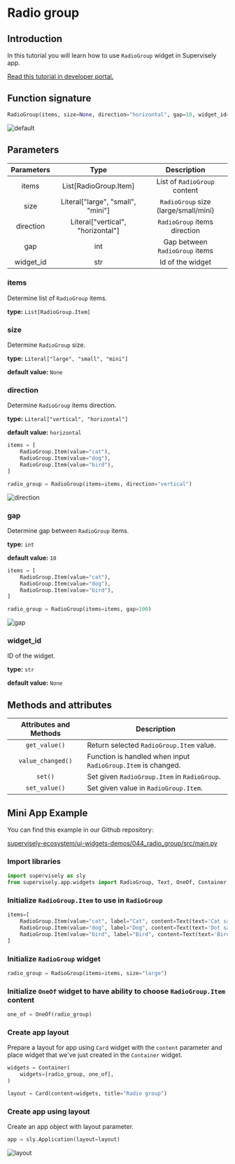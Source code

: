 # Radio group

## Introduction

In this tutorial you will learn how to use `RadioGroup` widget in Supervisely app.

[Read this tutorial in developer portal.](https://developer.supervise.ly/app-development/apps-with-gui/RadioGroup)

## Function signature

```python
RadioGroup(items, size=None, direction="horizontal", gap=10, widget_id=None)
```

![default](https://user-images.githubusercontent.com/120389559/218781501-c8849c3c-1070-4425-8b9f-e9cb9ad9a74b.gif)

## Parameters

| Parameters |               Type                |             Description              |
| :--------: | :-------------------------------: | :----------------------------------: |
|   items    |       List[RadioGroup.Item]       |     List of `RadioGroup` content     |
|    size    | Literal["large", "small", "mini"] | `RadioGroup` size (large/small/mini) |
| direction  | Literal["vertical", "horizontal"] |     `RadioGroup` items direction     |
|    gap     |                int                |    Gap between `RadioGroup` items    |
| widget_id  |                str                |           Id of the widget           |

### items

Determine list of `RadioGroup` items.

**type:** `List[RadioGroup.Item]`

### size

Determine `RadioGroup` size.

**type:** `Literal["large", "small", "mini"]`

**default value:** `None`

### direction

Determine `RadioGroup` items direction.

**type:** `Literal["vertical", "horizontal"]`

**default value:** `horizontal`

```python
items = [
    RadioGroup.Item(value="cat"),
    RadioGroup.Item(value="dog"),
    RadioGroup.Item(value="bird"),
]

radio_group = RadioGroup(items=items, direction="vertical")
```

![direction](https://user-images.githubusercontent.com/120389559/218785530-ddc74acc-8a88-4c52-9b8b-0bc5badbbe7b.png)

### gap

Determine gap between `RadioGroup` items.

**type:** `int`

**default value:** `10`

```python
items = [
    RadioGroup.Item(value="cat"),
    RadioGroup.Item(value="dog"),
    RadioGroup.Item(value="bird"),
]

radio_group = RadioGroup(items=items, gap=100)
```

![gap](https://user-images.githubusercontent.com/120389559/218786092-16a0d2a3-3eaf-4945-8697-52ebca45dd11.png)

### widget_id

ID of the widget.

**type:** `str`

**default value:** `None`

## Methods and attributes

| Attributes and Methods | Description                                                  |
| :--------------------: | ------------------------------------------------------------ |
|     `get_value()`      | Return selected `RadioGroup.Item` value.                     |
|   `value_changed()`    | Function is handled when input `RadioGroup.Item` is changed. |
|        `set()`         | Set given `RadioGroup.Item` in `RadioGroup`.                 |
|     `set_value()`      | Set given value in `RadioGroup.Item`.                        |

## Mini App Example

You can find this example in our Github repository:

[supervisely-ecosystem/ui-widgets-demos/044_radio_group/src/main.py](https://github.com/supervisely-ecosystem/ui-widgets-demos/blob/master/044_radio_group/src/main.py)

### Import libraries

```python
import supervisely as sly
from supervisely.app.widgets import RadioGroup, Text, OneOf, Container, Card
```

### Initialize `RadioGroup.Item` to use in `RadioGroup`

```python
items=[
    RadioGroup.Item(value="cat", label="Cat", content=Text(text='Cat says "Meow!"')),
    RadioGroup.Item(value="dog", label="Dog", content=Text(text='Dot says "Woof!"')),
    RadioGroup.Item(value="bird", label="Bird", content=Text(text='Bird says "Tweet!"')),
]
```

### Initialize `RadioGroup` widget

```python
radio_group = RadioGroup(items=items, size="large")
```

### Initialize `OneOf` widget to have ability to choose `RadioGroup.Item` content

```python
one_of = OneOf(radio_group)
```

### Create app layout

Prepare a layout for app using `Card` widget with the `content` parameter and place widget that we've just created in the `Container` widget.

```python
widgets = Container(
    widgets=[radio_group, one_of],
)

layout = Card(content=widgets, title="Radio group")
```

### Create app using layout

Create an app object with layout parameter.

```python
app = sly.Application(layout=layout)
```

![layout](https://user-images.githubusercontent.com/120389559/218789546-34054150-6e4d-44cf-8673-f2e9e112b2e4.gif)
